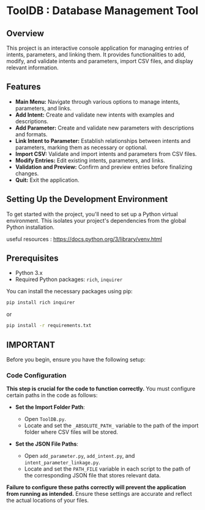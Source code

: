 # ToolDB : Database Management Tool

## Overview

This project is an interactive console application for managing entries of intents, parameters, and linking them. It provides functionalities to add, modify, and validate intents and parameters, import CSV files, and display relevant information.

## Features

- **Main Menu:** Navigate through various options to manage intents, parameters, and links.
- **Add Intent:** Create and validate new intents with examples and descriptions.
- **Add Parameter:** Create and validate new parameters with descriptions and formats.
- **Link Intent to Parameter:** Establish relationships between intents and parameters, marking them as necessary or optional.
- **Import CSV:** Validate and import intents and parameters from CSV files.
- **Modify Entries:** Edit existing intents, parameters, and links.
- **Validation and Preview:** Confirm and preview entries before finalizing changes.
- **Quit:** Exit the application.

## Setting Up the Development Environment

To get started with the project, you'll need to set up a Python virtual environment. This isolates your project's dependencies from the global Python installation.

useful resources : https://docs.python.org/3/library/venv.html

## Prerequisites

- Python 3.x
- Required Python packages: `rich`, `inquirer`

You can install the necessary packages using pip:
```bash
pip install rich inquirer
```
or

```bash
pip install -r requirements.txt
```

## IMPORTANT

Before you begin, ensure you have the following setup:

### Code Configuration

**This step is crucial for the code to function correctly.** You must configure certain paths in the code as follows:

- **Set the Import Folder Path**:
  - Open `ToolDB.py`.
  - Locate and set the `_ABSOLUTE_PATH_` variable to the path of the import folder where CSV files will be stored.

- **Set the JSON File Paths**:
  - Open `add_parameter.py`, `add_intent.py`, and `intent_parameter_linkage.py`.
  - Locate and set the `PATH_FILE` variable in each script to the path of the corresponding JSON file that stores relevant data.

**Failure to configure these paths correctly will prevent the application from running as intended.** Ensure these settings are accurate and reflect the actual locations of your files.



